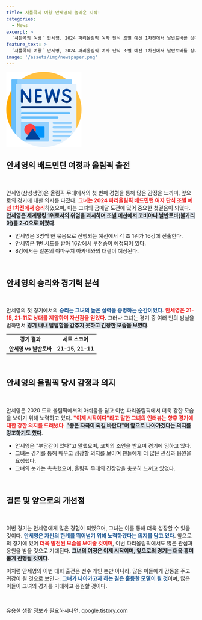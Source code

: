 ```yaml
---
title: 셔틀콕의 여왕 안세영의 놀라운 시작!
categories:
  - News
excerpt: >
  ‘셔틀콕의 여왕’ 안세영, 2024 파리올림픽 여자 단식 조별 예선 1차전에서 날반토바를 상대로 2-0 완승! 긴장 속에서도 금메달을 향한 저력을 보인 그녀의 다음 경기가 기대된다. 이제 시작이다!라는 포부에 귀 기울여보자.
feature_text: >
  ‘셔틀콕의 여왕’ 안세영, 2024 파리올림픽 여자 단식 조별 예선 1차전에서 날반토바를 상대로 2-0 완승! 긴장 속에서도 금메달을 향한 저력을 보인 그녀의 다음 경기가 기대된다. 이제 시작이다!라는 포부에 귀 기울여보자.
image: '/assets/img/newspaper.png'
---
```


<p><img src="/assets/img/newspaper.png" alt="kimp 속보" /></p>

<h2 data-ke-size="size26">안세영의 배드민턴 여정과 올림픽 출전</h2>

<p data-ke-size="size16">&nbsp;</p>

<p>안세영(삼성생명)은 올림픽 무대에서의 첫 번째 경험을 통해 많은 감정을 느끼며, 앞으로의 경기에 대한 의지를 다졌다. <b><span style="color: #ee2323;">그녀는 2024 파리올림픽 배드민턴 여자 단식 조별 예선 1차전에서 승리</span></b>하였으며, 이는 그녀의 금메달 도전에 있어 중요한 첫걸음이 되었다. <b><span style="background-color: #21538527;">안세영은 세계랭킹 1위로서의 위엄을 과시하며 조별 예선에서 코비야나 날반토바(불가리아)를 2-0으로 이겼다</span></b>.</p>

<ul>
    <li>안세영은 3명씩 한 묶음으로 진행되는 예선에서 각 조 1위가 16강에 진출한다.</li>
    <li>안세영은 1번 시드를 받아 16강에서 부전승이 예정되어 있다.</li>
    <li>8강에서는 일본의 야마구치 아카네와의 대결이 예상된다.</li>
</ul>

<p data-ke-size="size16">&nbsp;</p>

<h2 data-ke-size="size26">안세영의 승리와 경기력 분석</h2>

<p data-ke-size="size16">&nbsp;</p>

<p>안세영의 첫 경기에서의 <b><span style="color: #1a5490;">승리는 그녀의 높은 실력을 증명하는 순간이었다</span></b>. <b><span style="color: #ee2323;">안세영은 21-15, 21-11로 상대를 제압하며 자신감을 얻었다</span></b>. 그러나 그녀는 경기 중 여러 번의 범실을 범하면서 <b><span style="background-color: #21538527;">경기 내내 답답함을 감추지 못하고 긴장한 모습을 보였다</span></b>.</p>

<table>
    <tr>
        <td style="text-align: center; height: 17px;"><b>경기 결과</b></td>
        <td style="text-align: center; height: 17px;"><b>세트 스코어</b></td>
    </tr>
    <tr>
        <td style="text-align: center; height: 17px;"><b>안세영 vs 날반토바</b></td>
        <td style="text-align: center; height: 17px;"><b>21-15, 21-11</b></td>
    </tr>
</table>

<p data-ke-size="size16">&nbsp;</p>

<h2 data-ke-size="size26">안세영의 올림픽 당시 감정과 의지</h2>

<p data-ke-size="size16">&nbsp;</p>

<p>안세영은 2020 도쿄 올림픽에서의 아쉬움을 딛고 이번 파리올림픽에서 더욱 강한 모습을 보이기 위해 노력하고 있다. <b><span style="color: #ee2323;">"이제 시작이다"라고 말한 그녀의 인터뷰는 향후 경기에 대한 강한 의지를 드러냈다</span></b>. <b><span style="background-color: #21538527;">"좋은 자극이 되길 바란다"며 앞으로 나아가겠다는 의지를 강조하기도 했다</span></b>.</p>

<ul>
    <li>안세영은 "부담감이 있다"고 말했으며, 코치의 조언을 받으며 경기에 임하고 있다.</li>
    <li>그녀는 경기를 통해 배우고 성장할 의지를 보이며 팬들에게 더 많은 관심과 응원을 요청했다.</li>
    <li>그녀의 눈가는 촉촉했으며, 올림픽 무대의 긴장감을 충분히 느끼고 있었다.</li>
</ul>

<p data-ke-size="size16">&nbsp;</p>

<h2 data-ke-size="size26">결론 및 앞으로의 개선점</h2>

<p data-ke-size="size16">&nbsp;</p>

<p>이번 경기는 안세영에게 많은 경험이 되었으며, 그녀는 이를 통해 더욱 성장할 수 있을 것이다. <b><span style="color: #1a5490;">안세영은 자신의 한계를 뛰어넘기 위해 노력하겠다는 의지를 담고 있다</span></b>. 앞으로의 경기에 있어 <b><span style="color: #ee2323;">더욱 발전된 모습을 보여줄 것이며</span></b>, 이번 파리올림픽에서도 많은 관심과 응원을 받을 것으로 기대된다. <b><span style="background-color: #21538527;">그녀의 여정은 이제 시작이며, 앞으로의 경기는 더욱 흥미롭게 진행될 것이다</span></b>. </p>

<p>이처럼 안세영의 이번 대회 출전은 선수 개인 뿐만 아니라, 많은 이들에게 감동을 주고 귀감이 될 것으로 보인다. <b><span style="color: #1a5490;">그녀가 나아가고자 하는 길은 훌륭한 모델이 될 것</span></b>이며, 많은 이들이 그녀의 경기를 기대하고 응원할 것이다. </p>

<p data-ke-size="size16">&nbsp;</p>
유용한 생활 정보가 필요하시다면, <a href="https://qoogle.tistory.com" rel="dofollow">qoogle.tistory.com</a>


